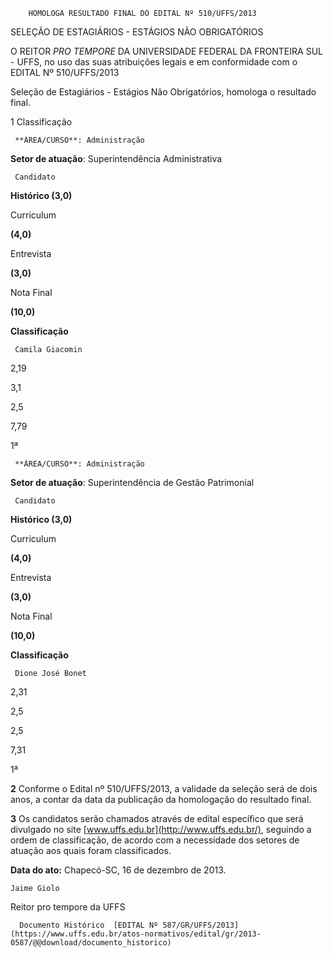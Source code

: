         HOMOLOGA RESULTADO FINAL DO EDITAL Nº 510/UFFS/2013  

SELEÇÃO DE ESTAGIÁRIOS - ESTÁGIOS NÃO OBRIGATÓRIOS

 O REITOR *PRO TEMPORE* DA UNIVERSIDADE FEDERAL DA FRONTEIRA SUL - UFFS, no uso das suas atribuições legais e em conformidade com o EDITAL Nº 510/UFFS/2013

 Seleção de Estagiários - Estágios Não Obrigatórios, homologa o resultado final.

 1 Classificação

     **ÁREA/CURSO**: Administração

 **Setor de atuação**: Superintendência Administrativa

     Candidato

  

   **Histórico (3,0)**

   Curriculum

 **(4,0)** 

   Entrevista

 **(3,0)** 

   Nota Final

 **(10,0)**

   **Classificação**

     Camila Giacomin

   2,19

   3,1

   2,5

   7,79

   1ª

      

     **ÁREA/CURSO**: Administração

 **Setor de atuação**: Superintendência de Gestão Patrimonial

     Candidato

  

   **Histórico (3,0)**

   Curriculum

 **(4,0)** 

   Entrevista

 **(3,0)** 

   Nota Final

 **(10,0)**

   **Classificação**

     Dione José Bonet

   2,31

   2,5

   2,5

   7,31

   1ª

      

 **2** Conforme o Edital nº 510/UFFS/2013, a validade da seleção será de dois anos, a contar da data da publicação da homologação do resultado final.

 **3** Os candidatos serão chamados através de edital específico que será divulgado no site [www.uffs.edu.br](http://www.uffs.edu.br/), seguindo a ordem de classificação, de acordo com a necessidade dos setores de atuação aos quais foram classificados.

  

   **Data do ato:** Chapecó-SC, 16 de dezembro de 2013.   
 

    Jaime Giolo   
 Reitor pro tempore da UFFS 

      Documento Histórico  [EDITAL Nº 587/GR/UFFS/2013](https://www.uffs.edu.br/atos-normativos/edital/gr/2013-0587/@@download/documento_historico)     
      